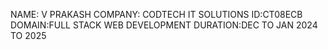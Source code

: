 NAME: V PRAKASH
COMPANY: CODTECH IT SOLUTIONS
ID:CT08ECB
DOMAIN:FULL STACK WEB DEVELOPMENT
DURATION:DEC TO JAN 2024 TO 2025
